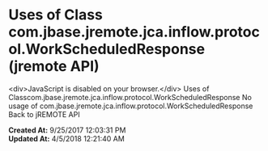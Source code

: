 # Uses of Class com.jbase.jremote.jca.inflow.protocol.WorkScheduledResponse (jremote API)

&lt;div&gt;JavaScript is disabled on your browser.&lt;/div&gt; Uses of Classcom.jbase.jremote.jca.inflow.protocol.WorkScheduledResponse No usage of com.jbase.jremote.jca.inflow.protocol.WorkScheduledResponse Back to jREMOTE API  

**Created At:** 9/25/2017 12:03:31 PM  
**Updated At:** 4/5/2018 12:21:40 AM  

